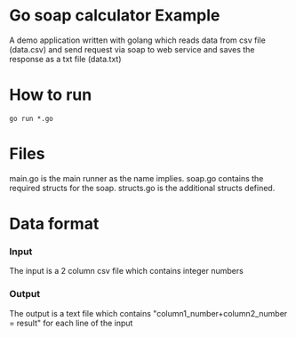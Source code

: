 # Go soap calculator Example

A demo application written with golang which reads data from csv file (data.csv) and send request via soap to web service and saves the response as a txt file (data.txt)

# How to run

```
go run *.go 
```

# Files

main.go is the main runner as the name implies.
soap.go contains the required structs for the soap.
structs.go is the additional structs defined.

# Data format

### Input

The input is a 2 column csv file which contains integer numbers

### Output
The output is a text file which contains "column1_number+column2_number = result" for each line of the input
